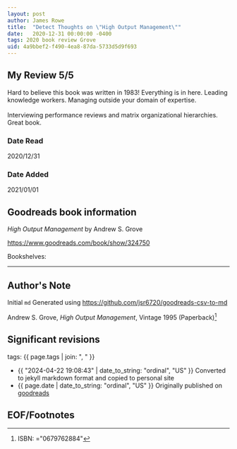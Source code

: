 ```yaml
---
layout: post
author: James Rowe
title:  "Detect Thoughts on \"High Output Management\""
date:   2020-12-31 00:00:00 -0400
tags: 2020 book review Grove 
uid: 4a9bbef2-f490-4ea8-87da-5733d5d9f693
---
```




## My Review 5/5

Hard to believe this book was written in 1983! Everything is in here. Leading knowledge workers. Managing outside your domain of expertise. <br/><br/>Interviewing performance reviews and matrix organizational hierarchies. Great book. 

### Date Read
2020/12/31

### Date Added
2021/01/01

## Goodreads book information

*High Output Management* by Andrew S. Grove

https://www.goodreads.com/book/show/324750

Bookshelves: 

---

## Author's Note

Initial `md` Generated using https://github.com/jsr6720/goodreads-csv-to-md

Andrew S. Grove, *High Output Management*,  Vintage 1995 (Paperback)[^1]

## Significant revisions

tags: {{ page.tags | join: ", " }} <!-- todo move this somewhere -->

- {{ "2024-04-22 19:08:43" | date_to_string: "ordinal", "US" }} Converted to jekyll markdown format and copied to personal site
- {{ page.date | date_to_string: "ordinal", "US" }} Originally published on [goodreads](https://www.goodreads.com)

## EOF/Footnotes

[^1]: ISBN: ="0679762884"